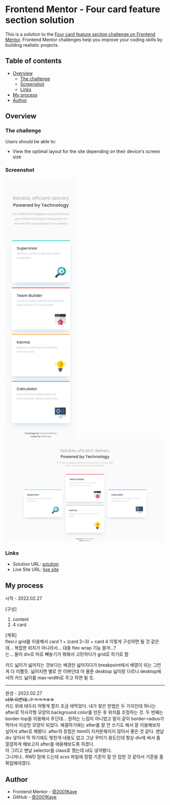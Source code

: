 # Frontend Mentor - Four card feature section solution

This is a solution to the [Four card feature section challenge on Frontend Mentor](https://www.frontendmentor.io/challenges/four-card-feature-section-weK1eFYK). Frontend Mentor challenges help you improve your coding skills by building realistic projects. 

## Table of contents

- [Overview](#overview)
  - [The challenge](#the-challenge)
  - [Screenshot](#screenshot)
  - [Links](#links)
- [My process](#my-process)
- [Author](#author)

## Overview

### The challenge

Users should be able to:

- View the optimal layout for the site depending on their device's screen size

### Screenshot

![](./design/mobile-design.jpg)
![](./design/desktop-design.jpg)

### Links

- Solution URL: [solution]()
- Live Site URL: [live site]()

## My process

시작 - 2022.02.27
   
[구성]
1. content
2. 4 card
   
[계획]   
flex나 grid를 이용해서 card 1 + (card 2~3) + card 4 이렇게 구성하면 될 것 같은데... 복잡한 위치가 아니라서... 대충 flex wrap 기능 쓸까...?   
는... 둘이 div로 따로 빼놓기가 뭐해서 고민하다가 grid로 하기로 함   
   
카드 넓이가 넓어지는 것보다는 배경만 넓어지다가 breakpoint에서 배열이 되는 그런게 더 이쁠듯. 넓어지면 별로 안 이쁘던데 아 물론 desktop 넓이랑 다르니 desktop에서의 카드 넓이를 max-width로 주고 하면 될 듯.

---

완성 - 2022.02.27   
~~너무 이쁜데...? ㅋㅋㅋㅎㅎ~~   
카드 위에 테두리 어떻게 할지 조금 애먹었다. 내가 찾은 방법은 두 가지인데 하나는 after로 직사각형 모양의 background color를 만든 후 위치를 조정하는 것. 두 번째는 border-top을 이용해서 주던데... 원하는 느낌이 아니였고 밑이 같이 border-radius가 먹어서 이상한 모양이 되었다. 해결하기에는 after를 잘 안 쓰기도 해서 잘 이용해보자 싶어서 after로 해봤다. after의 장점은 html이 지저분해지지 않아서 좋은 것 같다. 맨날 div 넣어서 막 하기에도 뭣한게 내용도 없고 그냥 꾸미기 용도인데 항상 div에 써서 좀 깔끔하게 해보고자 after를 애용해보도록 하겠다.   
아 그리고 맨날 selector를 class로 했는데 id도 넣어봤다.   
그나저나.. RWD 맘에 드는데 scss 파일에 정렬 기준이 잘 안 잡힌 것 같아서 기준을 좀 확립해야겠다.

## Author

- Frontend Mentor - [@2001Kaye](https://www.frontendmentor.io/profile/jhan117)
- GitHub - [@2001Kaye](https://github.com/jhan117)